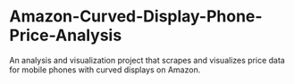 # Amazon-Curved-Display-Phone-Price-Analysis
An analysis and visualization project that scrapes and visualizes price data for mobile phones with curved displays on Amazon.
